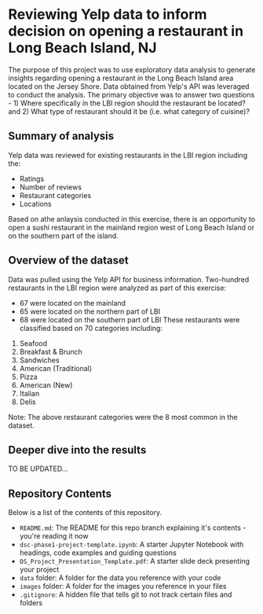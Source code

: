 # Reviewing Yelp data to inform decision on opening a restaurant in Long Beach Island, NJ

The purpose of this project was to use exploratory data analysis to generate insights regarding opening a restaurant in the Long Beach Island area located on the Jersey Shore. Data obtained from Yelp's API was leveraged to conduct the analysis. The primary objective was to answer two questions - 1) Where specifically in the LBI region should the restaurant be located? and 2) What type of restaurant should it be (i.e. what category of cuisine)?

## Summary of analysis
Yelp data was reviewed for existing restaurants in the LBI region including the:
- Ratings
- Number of reviews
- Restaurant categories
- Locations

Based on athe anlaysis conducted in this exercise, there is an opportunity to open a sushi restaurant in the mainland region west of Long Beach Island or on the southern part of the island.

## Overview of the dataset
Data was pulled using the Yelp API for business information.
Two-hundred restaurants in the LBI region were analyzed as part of this exercise:
- 67 were located on the mainland
- 65 were located on the northern part of LBI
- 68 were located on the southern part of LBI
These restaurants were classified based on 70 categories including:
1. Seafood
2. Breakfast & Brunch
3. Sandwiches
4. American (Traditional)
5. Pizza
6. American (New)
7. Italian
8. Delis

Note: The above restaurant categories were the 8 most common in the dataset.

## Deeper dive into the results
TO BE UPDATED...

## Repository Contents

Below is a list of the contents of this repository.

- `README.md`: The README for this repo branch explaining it's contents - you're reading it now
- `dsc-phase1-project-template.ipynb`: A starter Jupyter Notebook with headings, code examples and guiding questions
- `DS_Project_Presentation_Template.pdf`: A starter slide deck presenting your project
- `data` folder: A folder for the data you reference with your code
- `images` folder: A folder for the images you reference in your files 
- `.gitignore`: A hidden file that tells git to not track certain files and folders
